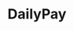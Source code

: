 ---
facebook: https://facebook.com/dailypay
instagram: https://instagram.com/dailypay
linkedin: https://linkedin.com/company/dailypay-inc
logohandle: dailypay
sort: dailypay
title: DailyPay
twitter: https://x.com/dailypay
website: https://www.dailypay.com/
youtube: https://youtube.com/channel/UCOHcuqx2v4Yqpm1bdt1AMWA
---